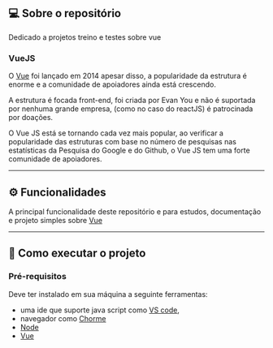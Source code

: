 ## 💻 Sobre o repositório
 
Dedicado a projetos treino e testes sobre vue
### VueJS
 
O [Vue](https://vuejs.org/) foi lançado em 2014 apesar disso, a popularidade da estrutura é enorme e a comunidade de apoiadores ainda está crescendo.
 
A estrutura é focada front-end, foi criada por Evan You e não é suportada por nenhuma grande empresa, (como no caso do reactJS) é patrocinada por doações.
 
O Vue JS está se tornando cada vez mais popular, ao verificar a popularidade das estruturas com base no número de pesquisas nas estatísticas da Pesquisa do Google e do Github, o Vue JS tem uma forte comunidade de apoiadores.
 
---
## ⚙️ Funcionalidades
A principal funcionalidade deste repositório e para estudos, documentação e projeto simples sobre [Vue](https://vuejs.org/)
 
 
---
 
## 🚀 Como executar o projeto
 
### Pré-requisitos
 
Deve ter instalado em sua máquina a seguinte ferramentas:
 
- uma ide que suporte java script como [VS code](https://code.visualstudio.com/o),
- navegador como [Chorme](https://www.google.pt/intl/pt-PT/chrome/?brand=CHBD&gclid=CjwKCAjw1ej5BRBhEiwAfHyh1CqpdiJkRowiF7qVChVWvkTImra14_fVqzdcxXeYoznuxbgYMmtS9BoCP4oQAvD_BwE&gclsrc=aw.ds)
- [Node](https://nodejs.org/en/)
- [Vue](https://vuejs.org/)